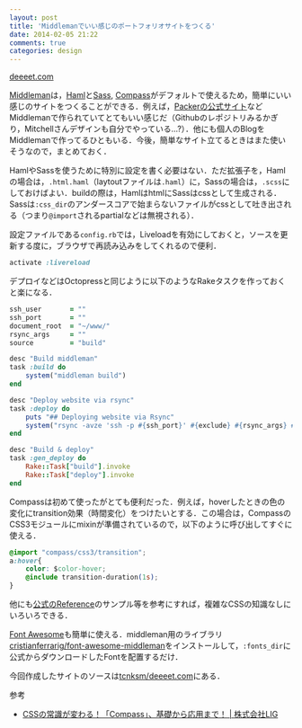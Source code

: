 ```yaml
---
layout: post
title: 'Middlemanでいい感じのポートフォリオサイトをつくる'
date: 2014-02-05 21:22
comments: true
categories: design
---
```


[deeeet.com](http://deeeet.com/)

[Middleman](http://middlemanapp.com/)は，[Haml](http://haml.info/)と[Sass](http://sass-lang.com/), [Compass](http://compass-style.org/)がデフォルトで使えるため，簡単にいい感じのサイトをつくることができる．例えば，[Packerの公式サイト](http://www.packer.io/)などMiddlemanで作られていてとてもいい感じだ（Githubのレポジトリみるかぎり，Mitchellさんデザインも自分でやっている...?）．他にも個人のBlogをMiddlemanで作ってるひともいる．今後，簡単なサイト立てるときはまた使いそうなので，まとめておく．

HamlやSassを使うために特別に設定を書く必要はない．ただ拡張子を，Hamlの場合は，`.html.haml`（laytoutファイルは`.haml`）に，Sassの場合は，`.scss`にしておけばよい．buildの際は，HamlはhtmlにSassはcssとして生成される．Sassは`:css_dir`のアンダースコアで始まらないファイルがcssとして吐き出される（つまり`@import`されるpartialなどは無視される）．

設定ファイルである`config.rb`では，Liveloadを有効にしておくと，ソースを更新する度に，ブラウザで再読み込みをしてくれるので便利．

```ruby
activate :livereload
```

デプロイなどはOctopressと同じように以下のようなRakeタスクを作っておくと楽になる．

```ruby
ssh_user       = ""
ssh_port       = ""
document_root  = "~/www/"
rsync_args     = ""
source         = "build"

desc "Build middleman"
task :build do
    system("middleman build")
end

desc "Deploy website via rsync"
task :deploy do
    puts "## Deploying website via Rsync"
    system("rsync -avze 'ssh -p #{ssh_port}' #{exclude} #{rsync_args} #{"--delete" unless rsync_delete == false} #{source}/ #{ssh_user}:#{document_root}")
end

desc "Build & deploy"
task :gen_deploy do
    Rake::Task["build"].invoke
    Rake::Task["deploy"].invoke
end
```

Compassは初めて使ったがとても便利だった．例えば，hoverしたときの色の変化にtransition効果（時間変化）をつけたいとする．この場合は，CompassのCSS3モジュールにmixinが準備されているので，以下のように呼び出してすぐに使える．

```css
@import "compass/css3/transition";
a:hover{
    color: $color-hover;
    @include transition-duration(1s);
}
```

他にも[公式のReference](http://compass-style.org/reference/compass/)のサンプル等を参考にすれば，複雑なCSSの知識なしにいろいろできる．

[Font Awesome](http://fortawesome.github.io/Font-Awesome/)も簡単に使える．middleman用のライブラリ[cristianferrarig/font-awesome-middleman](https://github.com/cristianferrarig/font-awesome-middleman)をインストールして，`:fonts_dir`に公式からダウンロードしたFontを配置するだけ．

今回作成したサイトのソースは[tcnksm/deeeet.com](https://github.com/tcnksm/deeeet.com/blob/master/source/stylesheets/parts/_header.scss)にある．

参考

- [CSSの常識が変わる！「Compass」、基礎から応用まで！ | 株式会社LIG](http://liginc.co.jp/designer/archives/11623)
